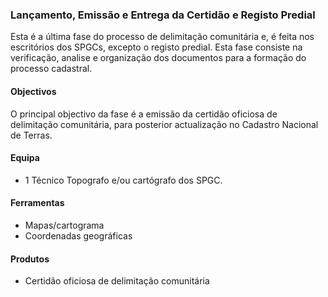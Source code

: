 ### Lançamento, Emissão e Entrega da Certidão e Registo Predial

Esta é a última fase do processo de delimitação comunitária e, é feita nos escritórios dos SPGCs, excepto o registo predial. Esta fase consiste na verificação, analise e organização dos documentos para a formação do processo cadastral.

#### Objectivos

O principal objectivo da fase é a emissão da certidão oficiosa de delimitação comunitária, para posterior actualização no Cadastro Nacional de Terras.

#### Equipa

* 1 Técnico Topografo e/ou cartógrafo dos SPGC.

#### Ferramentas

* Mapas/cartograma
* Coordenadas geográficas

#### Produtos

* Certidão oficiosa de delimitação comunitária



